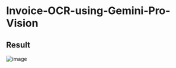 # Invoice-OCR-using-Gemini-Pro-Vision

## Result

![image](https://github.com/kiranneupane11/Invoice-OCR-using-Gemini-Pro-Vision/assets/56816182/235e1f2f-e8e0-4ea6-bf11-c48177244be3)


